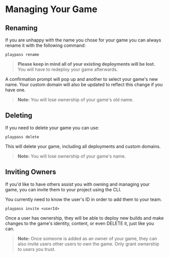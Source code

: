 # Managing Your Game

## Renaming

If you are unhappy with the name you chose for your game you can always rename it with the following command:

```shell
playpass rename
```

> **Please keep in mind all of your existing deployments will be lost.** You will have to redeploy your game afterwards.

A confirmation prompt will pop up and another to select your game's new name. Your custom domain will also be updated to
reflect this change if you have one.

> **Note:** You will lose ownership of your game's old name.

## Deleting

If you need to delete your game you can use:

```shell
playpass delete
```

This will delete your game, including all deployments and custom domains.

> **Note:** You will lose ownership of your game's name.

## Inviting Owners

If you'd like to have others assist you with owning and managing your game, you can invite them to your project using the CLI.

You currently need to know the user's ID in order to add them to your team.

```shell
playpass invite <userId>
```

Once a user has ownership, they will be able to deploy new builds and make changes to the game's identity, content, or even DELETE it, just like you can.

> **Note:** Once someone is added as an owner of your game, they can also invite users other users to own the game.  Only grant ownership to users you trust.
